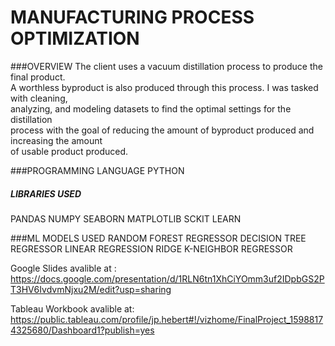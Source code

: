 # MANUFACTURING PROCESS OPTIMIZATION

###OVERVIEW
The client uses a vacuum distillation process to produce the final product.<br />
A worthless byproduct is also produced through this process. I was tasked with cleaning,<br />
analyzing, and modeling datasets to find the optimal settings for the distillation<br />
process with the goal of reducing the amount of byproduct produced and increasing the amount<br />
of usable product produced. 

###PROGRAMMING LANGUAGE
PYTHON

##### LIBRARIES USED
PANDAS
NUMPY
SEABORN
MATPLOTLIB
SCKIT LEARN

###ML MODELS USED
RANDOM FOREST REGRESSOR
DECISION TREE REGRESSOR
LINEAR REGRESSION
RIDGE
K-NEIGHBOR REGRESSOR

Google Slides avalible at : <br />
https://docs.google.com/presentation/d/1RLN6tn1XhCiYOmm3uf2IDpbGS2PT3HV6IvdvmNjxu2M/edit?usp=sharing

Tableau Workbook avalible at: <br />
https://public.tableau.com/profile/jp.hebert#!/vizhome/FinalProject_15988174325680/Dashboard1?publish=yes

